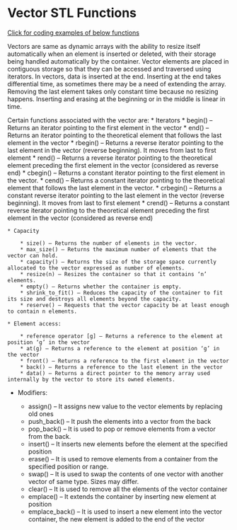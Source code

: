 # Vector STL Functions

[Click for coding examples of below functions](./Codes/Vector.md)

Vectors are same as dynamic arrays with the ability to resize itself automatically when an element is inserted or deleted, with their storage being handled automatically by the container. Vector elements are placed in contiguous storage so that they can be accessed and traversed using iterators. In vectors, data is inserted at the end. Inserting at the end takes differential time, as sometimes there may be a need of extending the array. Removing the last element takes only constant time because no resizing happens. Inserting and erasing at the beginning or in the middle is linear in time.

Certain functions associated with the vector are:
    * Iterators
        * begin() – Returns an iterator pointing to the first element in the vector
        * end() – Returns an iterator pointing to the theoretical element that follows the last element in the vector
        * rbegin() – Returns a reverse iterator pointing to the last element in the vector (reverse beginning). It moves from last to first element
        * rend() – Returns a reverse iterator pointing to the theoretical element preceding the first element in the vector (considered as reverse end)
        * cbegin() – Returns a constant iterator pointing to the first element in the vector.
        * cend() – Returns a constant iterator pointing to the theoretical element that follows the last element in the vector.
        * crbegin() – Returns a constant reverse iterator pointing to the last element in the vector (reverse beginning). It moves from last to first element
        * crend() – Returns a constant reverse iterator pointing to the theoretical element preceding the first element in the vector (considered as reverse end)

    * Capacity
    
        * size() – Returns the number of elements in the vector.
        * max_size() – Returns the maximum number of elements that the vector can hold.
        * capacity() – Returns the size of the storage space currently allocated to the vector expressed as number of elements.
        * resize(n) – Resizes the container so that it contains ‘n’ elements.
        * empty() – Returns whether the container is empty.
        * shrink_to_fit() – Reduces the capacity of the container to fit its size and destroys all elements beyond the capacity.
        * reserve() – Requests that the vector capacity be at least enough to contain n elements.

    * Element access:

        * reference operator [g] – Returns a reference to the element at position ‘g’ in the vector
        * at(g) – Returns a reference to the element at position ‘g’ in the vector
        * front() – Returns a reference to the first element in the vector
        * back() – Returns a reference to the last element in the vector
        * data() – Returns a direct pointer to the memory array used internally by the vector to store its owned elements.

  * Modifiers:

      * assign() – It assigns new value to the vector elements by replacing old ones
      * push_back() – It push the elements into a vector from the back
      * pop_back() – It is used to pop or remove elements from a vector from the back.
      * insert() – It inserts new elements before the element at the specified position
      * erase() – It is used to remove elements from a container from the specified position or range.
      * swap() – It is used to swap the contents of one vector with another vector of same type. Sizes may differ.
      * clear() – It is used to remove all the elements of the vector container
      * emplace() – It extends the container by inserting new element at position
      * emplace_back() – It is used to insert a new element into the vector container, the new element is added to the end of the vector